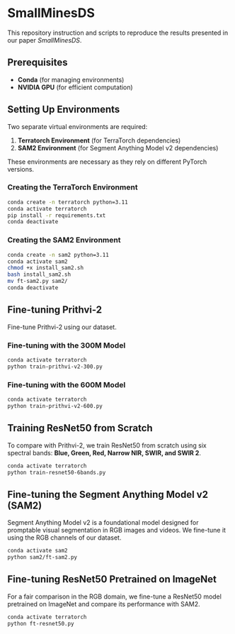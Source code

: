 # SmallMinesDS

This repository instruction and scripts to reproduce the results presented in our paper *SmallMinesDS*.

## Prerequisites
- **Conda** (for managing environments)
- **NVIDIA GPU** (for efficient computation)

## Setting Up Environments
Two separate virtual environments are required:
1. **Terratorch Environment** (for TerraTorch dependencies)
2. **SAM2 Environment** (for Segment Anything Model v2 dependencies)

These environments are necessary as they rely on different PyTorch versions.

### Creating the TerraTorch Environment
```bash
conda create -n terratorch python=3.11
conda activate terratorch
pip install -r requirements.txt
conda deactivate
```

### Creating the SAM2 Environment
```bash
conda create -n sam2 python=3.11
conda activate sam2
chmod +x install_sam2.sh
bash install_sam2.sh
mv ft-sam2.py sam2/
conda deactivate
```

## Fine-tuning Prithvi-2
Fine-tune Prithvi-2 using our dataset.

### Fine-tuning with the 300M Model
```bash
conda activate terratorch
python train-prithvi-v2-300.py
```

### Fine-tuning with the 600M Model
```bash
conda activate terratorch
python train-prithvi-v2-600.py
```

## Training ResNet50 from Scratch
To compare with Prithvi-2, we train ResNet50 from scratch using six spectral bands: **Blue, Green, Red, Narrow NIR, SWIR, and SWIR 2**.

```bash
conda activate terratorch
python train-resnet50-6bands.py
```

## Fine-tuning the Segment Anything Model v2 (SAM2)
Segment Anything Model v2 is a foundational model designed for promptable visual segmentation in RGB images and videos. We fine-tune it using the RGB channels of our dataset.

```bash
conda activate sam2
python sam2/ft-sam2.py
```

## Fine-tuning ResNet50 Pretrained on ImageNet
For a fair comparison in the RGB domain, we fine-tune a ResNet50 model pretrained on ImageNet and compare its performance with SAM2.

```bash
conda activate terratorch
python ft-resnet50.py
```